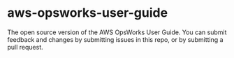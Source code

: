 # aws-opsworks-user-guide
The open source version of the AWS OpsWorks User Guide. You can submit feedback and changes by submitting issues in this repo, or by submitting a pull request.
